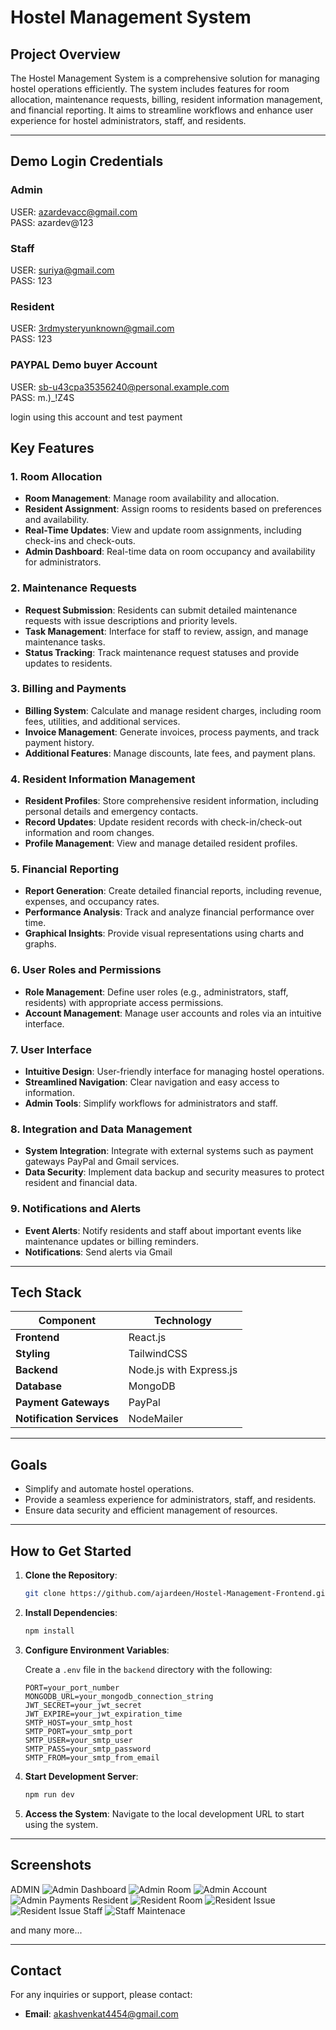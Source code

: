 # Hostel Management System

## Project Overview

The Hostel Management System is a comprehensive solution for managing hostel operations efficiently. The system includes features for room allocation, maintenance requests, billing, resident information management, and financial reporting. It aims to streamline workflows and enhance user experience for hostel administrators, staff, and residents.

---

## Demo Login Credentials

### Admin

USER: azardevacc@gmail.com  
 PASS: azardev@123

### Staff

USER: suriya@gmail.com  
 PASS: 123

### Resident

USER: 3rdmysteryunknown@gmail.com  
 PASS: 123

### PAYPAL Demo buyer Account

USER: sb-u43cpa35356240@personal.example.com  
 PASS: m.)\_!Z4S

login using this account and test payment

## Key Features

### 1. Room Allocation

- **Room Management**: Manage room availability and allocation.
- **Resident Assignment**: Assign rooms to residents based on preferences and availability.
- **Real-Time Updates**: View and update room assignments, including check-ins and check-outs.
- **Admin Dashboard**: Real-time data on room occupancy and availability for administrators.

### 2. Maintenance Requests

- **Request Submission**: Residents can submit detailed maintenance requests with issue descriptions and priority levels.
- **Task Management**: Interface for staff to review, assign, and manage maintenance tasks.
- **Status Tracking**: Track maintenance request statuses and provide updates to residents.

### 3. Billing and Payments

- **Billing System**: Calculate and manage resident charges, including room fees, utilities, and additional services.
- **Invoice Management**: Generate invoices, process payments, and track payment history.
- **Additional Features**: Manage discounts, late fees, and payment plans.

### 4. Resident Information Management

- **Resident Profiles**: Store comprehensive resident information, including personal details and emergency contacts.
- **Record Updates**: Update resident records with check-in/check-out information and room changes.
- **Profile Management**: View and manage detailed resident profiles.

### 5. Financial Reporting

- **Report Generation**: Create detailed financial reports, including revenue, expenses, and occupancy rates.
- **Performance Analysis**: Track and analyze financial performance over time.
- **Graphical Insights**: Provide visual representations using charts and graphs.

### 6. User Roles and Permissions

- **Role Management**: Define user roles (e.g., administrators, staff, residents) with appropriate access permissions.
- **Account Management**: Manage user accounts and roles via an intuitive interface.

### 7. User Interface

- **Intuitive Design**: User-friendly interface for managing hostel operations.
- **Streamlined Navigation**: Clear navigation and easy access to information.
- **Admin Tools**: Simplify workflows for administrators and staff.

### 8. Integration and Data Management

- **System Integration**: Integrate with external systems such as payment gateways PayPal and Gmail services.
- **Data Security**: Implement data backup and security measures to protect resident and financial data.

### 9. Notifications and Alerts

- **Event Alerts**: Notify residents and staff about important events like maintenance updates or billing reminders.
- **Notifications**: Send alerts via Gmail

---

## Tech Stack

| **Component**             | **Technology**          |
| ------------------------- | ----------------------- |
| **Frontend**              | React.js                |
| **Styling**               | TailwindCSS             |
| **Backend**               | Node.js with Express.js |
| **Database**              | MongoDB                 |
| **Payment Gateways**      | PayPal                  |
| **Notification Services** | NodeMailer              |

---

## Goals

- Simplify and automate hostel operations.
- Provide a seamless experience for administrators, staff, and residents.
- Ensure data security and efficient management of resources.

---

## How to Get Started

1. **Clone the Repository**:

   ```bash
   git clone https://github.com/ajardeen/Hostel-Management-Frontend.git
   ```

2. **Install Dependencies**:

   ```bash
   npm install
   ```

3. **Configure Environment Variables**:

   Create a `.env` file in the `backend` directory with the following:

   ```env
   PORT=your_port_number
   MONGODB_URL=your_mongodb_connection_string
   JWT_SECRET=your_jwt_secret
   JWT_EXPIRE=your_jwt_expiration_time
   SMTP_HOST=your_smtp_host
   SMTP_PORT=your_smtp_port
   SMTP_USER=your_smtp_user
   SMTP_PASS=your_smtp_password
   SMTP_FROM=your_smtp_from_email
   ```

4. **Start Development Server**:

   ```bash
   npm run dev
   ```

5. **Access the System**:
   Navigate to the local development URL to start using the system.

---

## Screenshots

ADMIN
![Admin Dashboard](/src/assets/Hostel_ScreenShots%207.png)
![Admin Room](/src/assets/Hostel_ScreenShots%206.png)
![Admin Account](/src/assets/Hostel_ScreenShots%204.png)
![Admin Payments](/src/assets/Hostel_ScreenShots%205.png)
Resident
![Resident Room](/src/assets/Hostel_ScreenShots%203.png)
![Resident Issue](/src/assets/Hostel_ScreenShots%202.png)
![Resident Issue](/src/assets/Hostel_ScreenShots%201.png)
Staff
![Staff Maintenace](/src/assets/Hostel_ScreenShots%208.png)

and many more...

---

## Contact

For any inquiries or support, please contact:

- **Email**: akashvenkat4454@gmail.com
  
